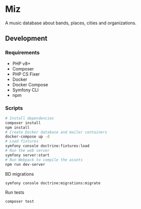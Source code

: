 # Miz

A music database about bands, places, cities and organizations.

## Development

### Requirements

- PHP v8+
- Composer
- PHP CS Fixer
- Docker
- Docker Compose
- Symfony CLI
- npm

### Scripts

```bash
# Install dependencies
composer install
npm install
# Create Docker database and mailer containers
docker-compose up -d
# Load fixtures
symfony console doctrine:fixtures:load
# Run the web server
symfony server:start
# Run Webpack to compile the assets
npm run dev-server
```

BD migrations

```bash
symfony console doctrine:migrations:migrate
```

Run tests

```bash
composer test
```
